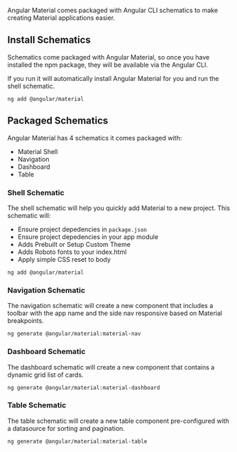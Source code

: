 Angular Material comes packaged with Angular CLI schematics to make
creating Material applications easier.

## Install Schematics
Schematics come packaged with Angular Material, so once you have
installed the npm package, they will be available via the Angular CLI.

If you run it will automatically install Angular Material for you
and run the shell schematic.

```
ng add @angular/material
```

## Packaged Schematics
Angular Material has 4 schematics it comes packaged with:

- Material Shell
- Navigation
- Dashboard
- Table

### Shell Schematic
The shell schematic will help you quickly add Material to a new project. 
This schematic will:

- Ensure project depedencies in `package.json`
- Ensure project depedencies in your app module
- Adds Prebuilt or Setup Custom Theme
- Adds Roboto fonts to your index.html
- Apply simple CSS reset to body

```
ng add @angular/material
```

### Navigation Schematic
The navigation schematic will create a new component that includes
a toolbar with the app name and the side nav responsive based on Material
breakpoints.

```
ng generate @angular/material:material-nav
```

### Dashboard Schematic
The dashboard schematic will create a new component that contains
a dynamic grid list of cards.

```
ng generate @angular/material:material-dashboard
```

### Table Schematic
The table schematic will create a new table component pre-configured
with a datasource for sorting and pagination.

```
ng generate @angular/material:material-table
```
